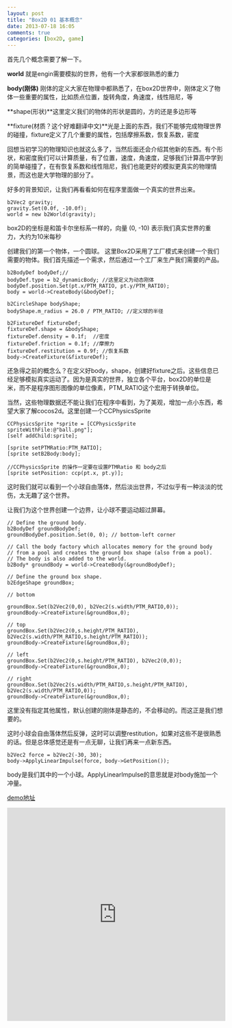```yaml
---
layout: post
title: "Box2D 01 基本概念"
date: 2013-07-18 16:05
comments: true
categories: [box2D, game]
---
```


首先几个概念需要了解一下。

**world**
就是engin需要模拟的世界，他有一个大家都很熟悉的重力

**body(刚体)**
刚体的定义大家在物理中都熟悉了，在box2D世界中，刚体定义了物体一些重要的属性，比如质点位置，旋转角度，角速度，线性阻尼，等


**shape(形状)**这里定义我们的物体的形状是圆的，方的还是多边形等

**fixture(材质？这个好难翻译中文)**光是上面的东西，我们不能够完成物理世界的碰撞，fixture定义了几个重要的属性，包括摩擦系数，恢复系数，密度

回想当初学习的物理知识也就这么多了，当然后面还会介绍其他新的东西。有个形状，和密度我们可以计算质量，有了位置，速度，角速度，足够我们计算高中学到的简单碰撞了，在有恢复系数和线性阻尼，我们也能更好的模拟更真实的物理情景，而这也是大学物理的部分了。

好多的背景知识，让我们再看看如何在程序里面做一个真实的世界出来。
	
	b2Vec2 gravity;
	gravity.Set(0.0f, -10.0f);
	world = new b2World(gravity);

box2D的坐标是和笛卡尔坐标系一样的，向量 (0, -10) 表示我们真实世界的重力，大约为10米每秒

创建我们的第一个物体，一个圆球。
这里Box2D采用了工厂模式来创建一个我们需要的物体。我们首先描述一个需求，然后通过一个工厂来生产我们需要的产品。

	b2BodyDef bodyDef;//
    bodyDef.type = b2_dynamicBody; //这里定义为动态刚体
    bodyDef.position.Set(pt.x/PTM_RATIO, pt.y/PTM_RATIO);
    body = world->CreateBody(&bodyDef);
    
    b2CircleShape bodyShape;
    bodyShape.m_radius = 26.0 / PTM_RATIO; //定义球的半径
    
    b2FixtureDef fixtureDef;
    fixtureDef.shape = &bodyShape;
    fixtureDef.density = 0.1f;  //密度
    fixtureDef.friction = 0.1f; //摩擦力
    fixtureDef.restitution = 0.9f; //恢复系数
    body->CreateFixture(&fixtureDef);

还急得之前的概念么？在定义好body，shape，创建好fixture之后。这些信息已经足够模拟真实运动了。因为是真实的世界，独立各个平台，box2D的单位是米，而不是程序图形图像的单位像素，PTM_RATIO这个宏用于转换单位。

当然，这些物理数据还不能让我们在程序中看到，为了美观，增加一点小东西，希望大家了解cocos2d。这里创建一个CCPhysicsSprite

	CCPhysicsSprite *sprite = [CCPhysicsSprite spriteWithFile:@"ball.png"];
    [self addChild:sprite];
    
    [sprite setPTMRatio:PTM_RATIO];
    [sprite setB2Body:body];
    
    //CCPhysicsSprite 的操作一定要在设置PTMRatio 和 body之后
    [sprite setPosition: ccp(pt.x, pt.y)];
   
这时我们就可以看到一个小球自由落体，然后淡出世界，不过似乎有一种淡淡的忧伤，太无趣了这个世界。

让我们为这个世界创建一个边界，让小球不要运动超过屏幕。

	// Define the ground body.
	b2BodyDef groundBodyDef;
	groundBodyDef.position.Set(0, 0); // bottom-left corner
	
	// Call the body factory which allocates memory for the ground body
	// from a pool and creates the ground box shape (also from a pool).
	// The body is also added to the world.
	b2Body* groundBody = world->CreateBody(&groundBodyDef);
	
	// Define the ground box shape.
	b2EdgeShape groundBox;		
	
	// bottom
	
	groundBox.Set(b2Vec2(0,0), b2Vec2(s.width/PTM_RATIO,0));
	groundBody->CreateFixture(&groundBox,0);
	
	// top
	groundBox.Set(b2Vec2(0,s.height/PTM_RATIO), b2Vec2(s.width/PTM_RATIO,s.height/PTM_RATIO));
	groundBody->CreateFixture(&groundBox,0);
	
	// left
	groundBox.Set(b2Vec2(0,s.height/PTM_RATIO), b2Vec2(0,0));
	groundBody->CreateFixture(&groundBox,0);
	
	// right
	groundBox.Set(b2Vec2(s.width/PTM_RATIO,s.height/PTM_RATIO), b2Vec2(s.width/PTM_RATIO,0));
	groundBody->CreateFixture(&groundBox,0);
	
这里没有指定其他属性，默认创建的刚体是静态的，不会移动的。而这正是我们想要的。

这时小球会自由落体然后反弹，这时可以调整restitution，如果对这些不是很熟悉的话。但是总体感觉还是有一点无聊，让我们再来一点新东西。

	b2Vec2 force = b2Vec2(-30, 30);
    body->ApplyLinearImpulse(force, body->GetPosition());
    
body是我们其中的一个小球。ApplyLinearImpulse的意思就是对body施加一个冲量。

[demo地址](https://github.com/studentdeng/box2d-tutorials/tree/master/01)
<div class="video-container">
<iframe height=498 width=510 src="http://player.youku.com/embed/XNTg0NTU4NzQ0" frameborder=0 allowfullscreen></iframe>
</div>